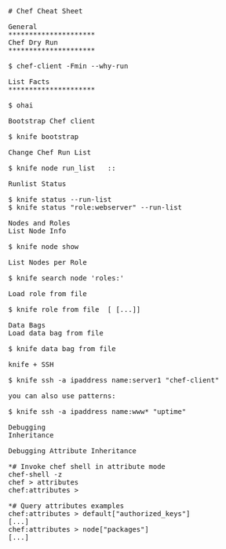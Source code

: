 <pre>
# Chef Cheat Sheet

General
*********************
Chef Dry Run
*********************

$ chef-client -Fmin --why-run

List Facts
*********************

$ ohai

Bootstrap Chef client

$ knife bootstrap <FQDN/IP>

Change Chef Run List

$ knife node run_list <add|remove> <node> <cookbook>::<recipe>

Runlist Status

$ knife status --run-list
$ knife status "role:webserver" --run-list

Nodes and Roles
List Node Info

$ knife node show <node>

List Nodes per Role

$ knife search node 'roles:<role name>'

Load role from file

$ knife role from file <file> [<file> [...]]

Data Bags
Load data bag from file

$ knife data bag from file <data bag name> <file>

knife + SSH

$ knife ssh -a ipaddress name:server1 "chef-client"

you can also use patterns:

$ knife ssh -a ipaddress name:www* "uptime"

Debugging
Inheritance

Debugging Attribute Inheritance

*# Invoke chef shell in attribute mode
chef-shell -z
chef > attributes
chef:attributes >

*# Query attributes examples
chef:attributes > default["authorized_keys"]
[...]
chef:attributes > node["packages"]
[...]


</pre>